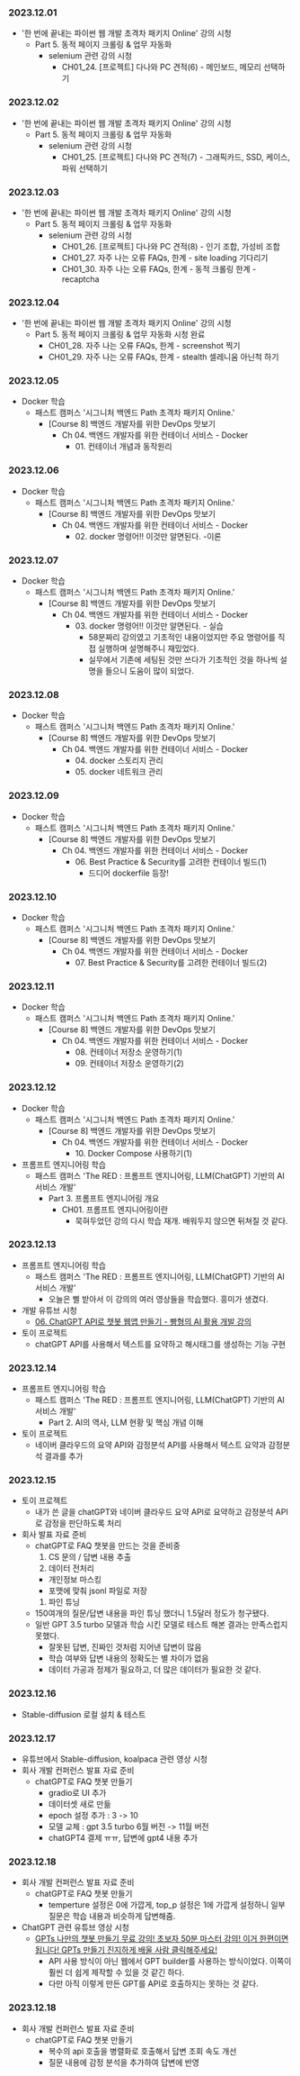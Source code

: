 ### 2023.12.01
- '한 번에 끝내는 파이썬 웹 개발 초격차 패키지 Online' 강의 시청
  - Part 5. 동적 페이지 크롤링 & 업무 자동화
    - selenium 관련 강의 시청
      - CH01_24. [프로젝트] 다나와 PC 견적(6) - 메인보드, 메모리 선택하기

### 2023.12.02
- '한 번에 끝내는 파이썬 웹 개발 초격차 패키지 Online' 강의 시청
  - Part 5. 동적 페이지 크롤링 & 업무 자동화
    - selenium 관련 강의 시청
      - CH01_25. [프로젝트] 다나와 PC 견적(7) - 그래픽카드, SSD, 케이스, 파워 선택하기

### 2023.12.03
- '한 번에 끝내는 파이썬 웹 개발 초격차 패키지 Online' 강의 시청
  - Part 5. 동적 페이지 크롤링 & 업무 자동화
    - selenium 관련 강의 시청
      - CH01_26. [프로젝트] 다나와 PC 견적(8) - 인기 조합, 가성비 조합 
      - CH01_27. 자주 나는 오류 FAQs, 한계 - site loading 기다리기 
      - CH01_30. 자주 나는 오류 FAQs, 한계 - 동적 크롤링 한계 - recaptcha

### 2023.12.04
- '한 번에 끝내는 파이썬 웹 개발 초격차 패키지 Online' 강의 시청
  - Part 5. 동적 페이지 크롤링 & 업무 자동화 시청 완료
    - CH01_28. 자주 나는 오류 FAQs, 한계 - screenshot 찍기
    - CH01_29. 자주 나는 오류 FAQs, 한계 - stealth 셀레니움 아닌척 하기

### 2023.12.05
- Docker 학습
  - 패스트 캠퍼스 '시그니처 백엔드 Path 초격차 패키지 Online.'
    - [Course 8] 백엔드 개발자를 위한 DevOps 맛보기
      - Ch 04. 백엔드 개발자를 위한 컨테이너 서비스 - Docker
        - 01\. 컨테이너 개념과 동작원리

### 2023.12.06
- Docker 학습
  - 패스트 캠퍼스 '시그니처 백엔드 Path 초격차 패키지 Online.'
    - [Course 8] 백엔드 개발자를 위한 DevOps 맛보기
      - Ch 04. 백엔드 개발자를 위한 컨테이너 서비스 - Docker
        - 02\. docker 명령어!! 이것만 알면된다. -이론

### 2023.12.07
- Docker 학습
  - 패스트 캠퍼스 '시그니처 백엔드 Path 초격차 패키지 Online.'
    - [Course 8] 백엔드 개발자를 위한 DevOps 맛보기
      - Ch 04. 백엔드 개발자를 위한 컨테이너 서비스 - Docker
        - 03\. docker 명령어!! 이것만 알면된다. - 실습
          - 58분짜리 강의였고 기초적인 내용이었지만 주요 명령어를 직접 실행하며 설명해주니 재밌었다.
          - 실무에서 기존에 세팅된 것만 쓰다가 기초적인 것을 하나씩 설명을 들으니 도움이 많이 되었다.

### 2023.12.08
- Docker 학습
  - 패스트 캠퍼스 '시그니처 백엔드 Path 초격차 패키지 Online.'
    - [Course 8] 백엔드 개발자를 위한 DevOps 맛보기
      - Ch 04. 백엔드 개발자를 위한 컨테이너 서비스 - Docker
        - 04\. docker 스토리지 관리
        - 05\. docker 네트워크 관리

### 2023.12.09
- Docker 학습
  - 패스트 캠퍼스 '시그니처 백엔드 Path 초격차 패키지 Online.'
    - [Course 8] 백엔드 개발자를 위한 DevOps 맛보기
      - Ch 04. 백엔드 개발자를 위한 컨테이너 서비스 - Docker
        - 06\. Best Practice & Security를 고려한 컨테이너 빌드(1)
          - 드디어 dockerfile 등장!

### 2023.12.10
- Docker 학습
  - 패스트 캠퍼스 '시그니처 백엔드 Path 초격차 패키지 Online.'
    - [Course 8] 백엔드 개발자를 위한 DevOps 맛보기
      - Ch 04. 백엔드 개발자를 위한 컨테이너 서비스 - Docker
        - 07\. Best Practice & Security를 고려한 컨테이너 빌드(2)

### 2023.12.11
- Docker 학습
  - 패스트 캠퍼스 '시그니처 백엔드 Path 초격차 패키지 Online.'
    - [Course 8] 백엔드 개발자를 위한 DevOps 맛보기
      - Ch 04. 백엔드 개발자를 위한 컨테이너 서비스 - Docker
        - 08\. 컨테이너 저장소 운영하기(1)
        - 09\. 컨테이너 저장소 운영하기(2)

### 2023.12.12
- Docker 학습
  - 패스트 캠퍼스 '시그니처 백엔드 Path 초격차 패키지 Online.'
    - [Course 8] 백엔드 개발자를 위한 DevOps 맛보기
      - Ch 04. 백엔드 개발자를 위한 컨테이너 서비스 - Docker
        - 10\. Docker Compose 사용하기(1)
- 프롬프트 엔지니어링 학습
  - 패스트 캠퍼스 'The RED : 프롬프트 엔지니어링, LLM(ChatGPT) 기반의 AI 서비스 개발'
    - Part 3. 프롬프트 엔지니어링 개요
      - CH01. 프롬프트 엔지니어링이란
        - 묵혀두었던 강의 다시 학습 재개. 배워두지 않으면 뒤쳐질 것 같다.

### 2023.12.13
- 프롬프트 엔지니어링 학습
  - 패스트 캠퍼스 'The RED : 프롬프트 엔지니어링, LLM(ChatGPT) 기반의 AI 서비스 개발'
    - 오늘은 삘 받아서 이 강의의 여러 영상들을 학습했다. 흥미가 생겼다.
- 개발 유튜브 시청
  - [06. ChatGPT API로 챗봇 웹앱 만들기 - 빵형의 AI 활용 개발 강의](https://youtu.be/2a5V3oiaWUI?si=IsVBFWU3YI0WVkbB)
- 토이 프로젝트
  - chatGPT API를 사용해서 텍스트를 요약하고 해시태그를 생성하는 기능 구현

### 2023.12.14
- 프롬프트 엔지니어링 학습
  - 패스트 캠퍼스 'The RED : 프롬프트 엔지니어링, LLM(ChatGPT) 기반의 AI 서비스 개발'
    - Part 2. AI의 역사, LLM 현황 및 핵심 개념 이해
- 토이 프로젝트
  - 네이버 클라우드의 요약 API와 감정분석 API를 사용해서 텍스트 요약과 감정분석 결과를 추가

### 2023.12.15
- 토이 프로젝트
  - 내가 쓴 글을 chatGPT와 네이버 클라우드 요약 API로 요약하고 감정분석 API로 감정을 판단하도록 처리
- 회사 발표 자료 준비
  - chatGPT로 FAQ 챗봇을 만드는 것을 준비중
    1. CS 문의 / 답변 내용 추출
    1. 데이터 전처리
      - 개인정보 마스킹
      - 포맷에 맞춰 jsonl 파일로 저장
    1. 파인 튜닝
  - 150여개의 질문/답변 내용을 파인 튜닝 했더니 1.5달러 정도가 청구됐다.
  - 일반 GPT 3.5 turbo 모델과 학습 시킨 모델로 테스트 해본 결과는 만족스럽지 못했다.
    - 잘못된 답변, 진짜인 것처럼 지어낸 답변이 많음
    - 학습 여부와 답변 내용의 정확도는 별 차이가 없음
    - 데이터 가공과 정제가 필요하고, 더 많은 데이터가 필요한 것 같다.

### 2023.12.16
- Stable-diffusion 로컬 설치 & 테스트

### 2023.12.17
- 유튜브에서 Stable-diffusion, koalpaca 관련 영상 시청
- 회사 개발 컨퍼런스 발표 자료 준비
  - chatGPT로 FAQ 챗봇 만들기
    - gradio로 UI 추가
    - 데이터셋 새로 만듦
    - epoch 설정 추가 : 3 -> 10
    - 모델 교체 : gpt 3.5 turbo 6월 버전 -> 11월 버전
    - chatGPT4 결제 ㅠㅠ, 답변에 gpt4 내용 추가

### 2023.12.18
- 회사 개발 컨퍼런스 발표 자료 준비
  - chatGPT로 FAQ 챗봇 만들기
    - temperture 설정은 0에 가깝게, top_p 설정은 1에 가깝게 설정하니 일부 질문은 학습 내용과 비슷하게 답변해줌.
- ChatGPT 관련 유튜브 영상 시청
  - [GPTs 나만의 챗봇 만들기 무료 강의! 초보자 50분 마스터 강의! 이거 한편이면 됩니다! GPTs 만들기 진지하게 배울 사람 클릭해주세요!](https://youtu.be/YbSWGybWieg?si=7VQSwvoohCNMttkk)
    - API 사용 방식이 아닌 웹에서 GPT builder를 사용하는 방식이었다. 이쪽이 훨씬 더 쉽게 제작할 수 있을 것 같긴 하다.
    - 다만 아직 이렇게 만든 GPT를 API로 호출하지는 못하는 것 같다.

### 2023.12.18
- 회사 개발 컨퍼런스 발표 자료 준비
  - chatGPT로 FAQ 챗봇 만들기
    - 복수의 api 호출을 병렬화로 호출해서 답변 조회 속도 개선
    - 질문 내용에 감정 분석을 추가하여 답변에 반영



